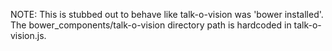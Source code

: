 NOTE: This is stubbed out to behave like talk-o-vision was 'bower installed'.
The bower_components/talk-o-vision directory path is hardcoded in talk-o-vision.js.
